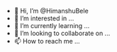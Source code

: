 - 👋 Hi, I’m @HimanshuBele
- 👀 I’m interested in ...
- 🌱 I’m currently learning ...
- 💞️ I’m looking to collaborate on ...
- 📫 How to reach me ...

<!---
HimanshuBele/HimanshuBele is a ✨ special ✨ repository because its `README.md` (this file) appears on your GitHub profile.
You can click the Preview link to take a look at your changes.
--->
